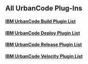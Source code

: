 ## All UrbanCode Plug-Ins 

#### [IBM UrbanCode Build Plugin List](UCB/README.md)
#### [IBM UrbanCode Deploy Plugin List](UCD/README.md)
#### [IBM UrbanCode Release Plugin List](UCR/README.md)
#### [IBM UrbanCode Velocity Plugin List](UCV/README.md)
